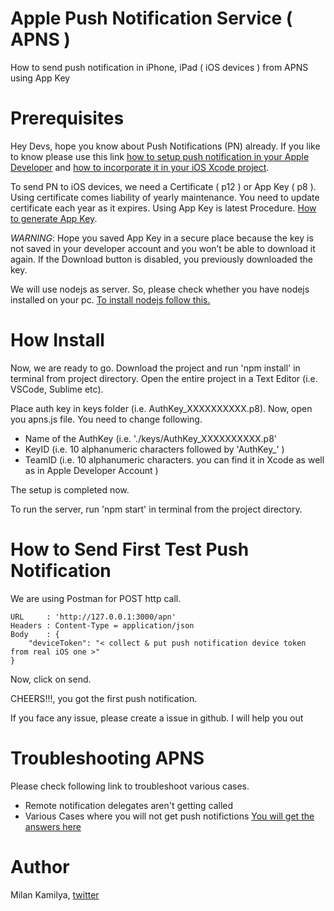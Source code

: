 # Apple Push Notification Service ( APNS )
How to send push notification in iPhone, iPad ( iOS devices ) from APNS using App Key

# Prerequisites
Hey Devs, hope you know about Push Notifications (PN) already. If you like to know please use this link [how to setup push notification in your Apple Developer](https://developer.apple.com/documentation/usernotifications) and [how to incorporate it in your iOS Xcode project](https://developer.apple.com/documentation/usernotifications/registering_your_app_with_apns).

To send PN to iOS devices, we need a Certificate ( p12 ) or App Key ( p8 ). Using certificate comes liability of yearly maintenance. You need to update certificate each year as it expires. Using App Key is latest Procedure. [How to generate App Key](https://help.apple.com/developer-account/#/devcdfbb56a3).

*WARNING*: Hope you saved App Key in a secure place because the key is not saved in your developer account and you won’t be able to download it again. If the Download button is disabled, you previously downloaded the key.

We will use nodejs as server. So, please check whether you have nodejs installed on your pc. [To install nodejs follow this.](https://nodejs.org/en/download/)


# How Install
Now, we are ready to go. Download the project and run 'npm install' in terminal from project directory. Open the entire project in a Text Editor (i.e. VSCode, Sublime etc). 

Place auth key in keys folder (i.e. AuthKey_XXXXXXXXXX.p8). Now, open you apns.js file. You need to change following. 
- Name of the AuthKey (i.e. './keys/AuthKey_XXXXXXXXXX.p8' 
- KeyID (i.e. 10 alphanumeric characters followed by 'AuthKey_' )
- TeamID (i.e. 10 alphanumeric characters. you can find it in Xcode as well as in Apple Developer Account )

The setup is completed now.

To run the server, run 'npm start' in terminal from the project directory.

# How to Send First Test Push Notification
We are using Postman for POST http call. 
```
URL     : 'http://127.0.0.1:3000/apn'
Headers : Content-Type = application/json
Body    : {
	"deviceToken": "< collect & put push notification device token from real iOS one >"
}
```
Now, click on send. 

CHEERS!!!, you got the first push notification.

If you face any issue, please create a issue in github. I will help you out

# Troubleshooting APNS
Please check following link to troubleshoot various cases.
- Remote notification delegates aren't getting called 
- Various Cases where you will not get push notifictions
[You will get the answers here](https://developer.apple.com/library/archive/technotes/tn2265/_index.html)

# Author
Milan Kamilya, [twitter](https://twitter.com/Milan_Kamilya)
